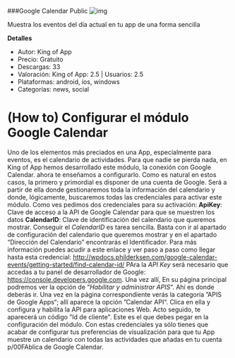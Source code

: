 ###Google Calendar Public
![img](http://resources.kingofapp.com/modules/gcalendarpublic/images/gcalendarpublic_list.png)

Muestra los eventos del día actual en tu app de una forma sencilla

**Detalles**
- Autor: King of App
- Precio: Gratuito
- Descargas: 33
- Valoración: King of App: 2.5 | Usuarios: 2.5
- Plataformas: android, ios, windows
- Categorías: news, social


(How to) Configurar el módulo Google Calendar
=============================================

Uno de los elementos más preciados en una App, especialmente para
eventos, es el calendario de actividades. Para que nadie se pierda nada,
en King of App hemos desarrollado este módulo, la conexión con Google
Calendar. ahora te enseñamos a configurarlo. Como es natural en estos
casos, la primero y primordial es disponer de una cuenta de Google. Será
a partir de ella donde gestionaremos toda la información del calendario
y donde, lógicamente, buscaremos todas las credenciales para activar
este módulo. Como ves pedimos dos credenciales para su activación:
**ApiKey**: Clave de acceso a la API de Google Calendar para que se
muestren los datos **CalendarID**: Clave de identificación del
calendario que queremos mostrar. Conseguir el *CalendarID* es tarea
sencilla. Basta con ir al apartado de configuración del calendario que
queremos mostrar y en el apartado “Dirección del Calendario” encontrarás
el Identificador. Para más información puedes acudir a este enlace y ver
paso a paso como llegar hasta esta
credencial: http://wpdocs.philderksen.com/google-calendar-events/getting-started/find-calendar-id/
PAra la *API Key* será necesario que accedas a tu panel de desarrollador
de Google: https://console.developers.google.com. Una vez allí,  En su
página principal podremos ver la opción de “*Habilitar y administrar
APIS*“. Ahí es donde deberás ir. Una vez en la página correspondiente
verás la categoría ”APIS de Google Apps“; allí aparece la opción
”Calendar API“. Clica en ella y configura y habilita la API para
aplicaciones Web. Acto seguido, te aparecerá un código ”Id de cliente".
Este es el que debes pegar en la configuración del módulo. Con estas
credenciales ya sólo tienes que acabar de configurar tus preferencias de
visualización para que tu App muestre un calendario con todas las
actividades que añadas en tu cuenta p/00FAblica de Google Calendar.